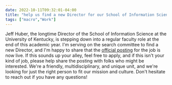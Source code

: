 ```yaml
---
date: 2022-10-11T09:32:01-04:00
title: "help us find a new Director for our School of Information Science!"
tags: ["macro","Work"]
---
```

Jeff Huber, the longtime Director of the School of Information Science at the University of Kentucky, is stepping down into a regular faculty role at the end of this academic year. I'm serving on the search committee to find a new Director, and I'm happy to share that the [official posting](https://ukjobs.uky.edu/postings/427648) for the job is now live. If this sounds up your alley, feel free to apply, and if this isn't your kind of job, please help share the posting with folks who might be interested. We're a friendly, multidisciplinary, and unique unit, and we're looking for just the right person to fit our mission and culture. Don't hesitate to reach out if you have any questions!